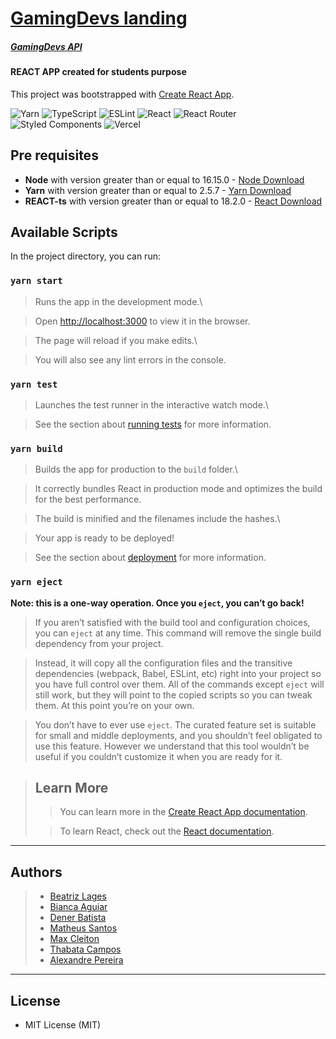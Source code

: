 # [GamingDevs landing]('https://gamingdevs.vercel.app')

##### [GamingDevs API]('https://gamingdevs.up.railway.app/')

#### REACT APP created for students purpose

This project was bootstrapped with [Create React App](https://github.com/facebook/create-react-app).

![Yarn](https://img.shields.io/badge/yarn-%232C8EBB.svg?style=for-the-badge&logo=yarn&logoColor=white)
![TypeScript](https://img.shields.io/badge/typescript-%23007ACC.svg?style=for-the-badge&logo=typescript&logoColor=white)
![ESLint](https://img.shields.io/badge/ESLint-4B3263?style=for-the-badge&logo=eslint&logoColor=white)
![React](https://img.shields.io/badge/react-%2320232a.svg?style=for-the-badge&logo=react&logoColor=%2361DAFB)
![React Router](https://img.shields.io/badge/React_Router-CA4245?style=for-the-badge&logo=react-router&logoColor=white)
![Styled Components](https://img.shields.io/badge/styled--components-DB7093?style=for-the-badge&logo=styled-components&logoColor=white)
![Vercel](https://img.shields.io/badge/vercel-%23000000.svg?style=for-the-badge&logo=vercel&logoColor=white)

## Pre requisites

-   **Node** with version greater than or equal to 16.15.0 - [Node Download](https://nodejs.org/pt-br/download/)
-   **Yarn** with version greater than or equal to 2.5.7 - [Yarn Download](https://www.yarn.com/package/download)
-   **REACT-ts** with version greater than or equal to 18.2.0 - [React Download](https://reactjs.org/docs/)

## Available Scripts

In the project directory, you can run:

### `yarn start`

> Runs the app in the development mode.\

> Open [http://localhost:3000](http://localhost:3000) to view it in the browser.

> The page will reload if you make edits.\

> You will also see any lint errors in the console.

### `yarn test`

> Launches the test runner in the interactive watch mode.\

> See the section about [running tests](https://facebook.github.io/create-react-app/docs/running-tests) for more information.

### `yarn build`

> Builds the app for production to the `build` folder.\

> It correctly bundles React in production mode and optimizes the build for the best performance.

> The build is minified and the filenames include the hashes.\

> Your app is ready to be deployed!

> See the section about [deployment](https://facebook.github.io/create-react-app/docs/deployment) for more information.

### `yarn eject`

**Note: this is a one-way operation. Once you `eject`, you can’t go back!**

> If you aren’t satisfied with the build tool and configuration choices, you can `eject` at any time. This command will remove the single build dependency from your project.

> Instead, it will copy all the configuration files and the transitive dependencies (webpack, Babel, ESLint, etc) right into your project so you have full control over them. All of the commands except `eject` will still work, but they will point to the copied scripts so you can tweak them. At this point you’re on your own.

> You don’t have to ever use `eject`. The curated feature set is suitable for small and middle deployments, and you shouldn’t feel obligated to use this feature. However we understand that this tool wouldn’t be useful if you couldn’t customize it when you are ready for it.

> ## Learn More
>
> > You can learn more in the [Create React App documentation](https://facebook.github.io/create-react-app/docs/getting-started).
>
> > To learn React, check out the [React documentation](https://reactjs.org/).

---

## Authors

> -   [Beatriz Lages](https://github.com/BiahLages)
> -   [Bianca Aguiar](https://github.com/SraSidle/)
> -   [Dener Batista](https://github.com/denerbatista/games)
> -   [Matheus Santos](https://github.com/santos95mat)
> -   [Max Cleiton](https://github.com/maxxcleiton)
> -   [Thabata Campos](https://github.com/ThabataGCampos)
> -   [Alexandre Pereira](https://github.com/Malkavianson)

---

## License

-   MIT License (MIT)
